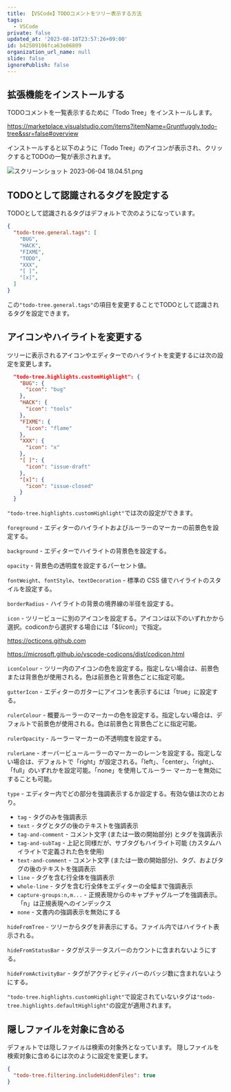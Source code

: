 ```yaml
---
title: 【VSCode】TODOコメントをツリー表示する方法
tags:
  - VSCode
private: false
updated_at: '2023-08-10T23:57:26+09:00'
id: b42509106fca63e06809
organization_url_name: null
slide: false
ignorePublish: false
---
```


## 拡張機能をインストールする

TODOコメントを一覧表示するために「Todo Tree」をインストールします。

https://marketplace.visualstudio.com/items?itemName=Gruntfuggly.todo-tree&ssr=false#overview

インストールすると以下のように「Todo Tree」のアイコンが表示され、クリックするとTODOの一覧が表示されます。

![スクリーンショット 2023-06-04 18.04.51.png](https://qiita-image-store.s3.ap-northeast-1.amazonaws.com/0/2342443/b830ce44-e049-176b-7230-299c07918746.png)

## TODOとして認識されるタグを設定する

TODOとして認識されるタグはデフォルトで次のようになっています。

```json:settings.json
{
  "todo-tree.general.tags": [
    "BUG",
    "HACK",
    "FIXME",
    "TODO",
    "XXX",
    "[ ]",
    "[x]",
  ]
}
```

この`"todo-tree.general.tags"`の項目を変更することでTODOとして認識されるタグを設定できます。

## アイコンやハイライトを変更する

ツリーに表示されるアイコンやエディターでのハイライトを変更するには次の設定を変更します。

```json:settings.json
  "todo-tree.highlights.customHighlight": {
    "BUG": {
      "icon": "bug"
    },
    "HACK": {
      "icon": "tools"
    },
    "FIXME": {
      "icon": "flame"
    },
    "XXX": {
      "icon": "x"
    },
    "[ ]": {
      "icon": "issue-draft"
    },
    "[x]": {
      "icon": "issue-closed"
    }
  }
```

`"todo-tree.highlights.customHighlight"`では次の設定ができます。

`foreground` - エディターのハイライトおよびルーラーのマーカーの前景色を設定する。

`background` - エディターでハイライトの背景色を設定する。

`opacity` - 背景色の透明度を設定するパーセント値。

`fontWeight`、`fontStyle`、`textDecoration` - 標準の CSS 値でハイライトのスタイルを設定する。

`borderRadius` - ハイライトの背景の境界線の半径を設定する。

`icon` - ツリービューに別のアイコンを設定する。アイコンは以下のいずれかから選択。codiconから選択する場合には「$(*icon*)」で指定。

https://octicons.github.com

https://microsoft.github.io/vscode-codicons/dist/codicon.html

`iconColour` - ツリー内のアイコンの色を設定する。指定しない場合は、前景色または背景色が使用される。色は前景色と背景色ごとに指定可能。

`gutterIcon` - エディターのガターにアイコンを表示するには「true」に設定する。

`rulerColour` - 概要ルーラーのマーカーの色を設定する。指定しない場合は、デフォルトで前景色が使用される。色は前景色と背景色ごとに指定可能。

`rulerOpacity` - ルーラーマーカーの不透明度を設定する。

`rulerLane` - オーバービュールーラーのマーカーのレーンを設定する。指定しない場合は、デフォルトで「right」が設定される。「left」、「center」、「right」、「full」のいずれかを設定可能。「none」を使用してルーラー マーカーを無効にすることも可能。

`type` - エディター内でどの部分を強調表示するか設定する。有効な値は次のとおり。
- `tag` - タグのみを強調表示
- `text` - タグとタグの後のテキストを強調表示
- `tag-and-comment` - コメント文字 (または一致の開始部分) とタグを強調表示
- `tag-and-subTag` - 上記と同様だが、サブタグもハイライト可能 (カスタムハイライトで定義された色を使用)
- `text-and-comment` - コメント文字 (または一致の開始部分)、タグ、およびタグの後のテキストを強調表示
- `line` - タグを含む行全体を強調表示
- `whole-line` - タグを含む行全体をエディターの全幅まで強調表示
- `capture-groups:n,m...` - 正規表現からのキャプチャグループを強調表示。「n」は正規表現へのインデックス
- `none` - 文書内の強調表示を無効にする

`hideFromTree` - ツリーからタグを非表示にする。ファイル内ではハイライト表示される。

`hideFromStatusBar` - タグがステータスバーのカウントに含まれないようにする。

`hideFromActivityBar` - タグがアクティビティバーのバッジ数に含まれないようにする。

`"todo-tree.highlights.customHighlight"`で設定されていないタグは`"todo-tree.highlights.defaultHighlight"`の設定が適用されます。

## 隠しファイルを対象に含める

デフォルトでは隠しファイルは検索の対象外となっています。
隠しファイルを検索対象に含めるには次のように設定を変更します。

```json:settings.json
{
  "todo-tree.filtering.includeHiddenFiles": true
}
```
